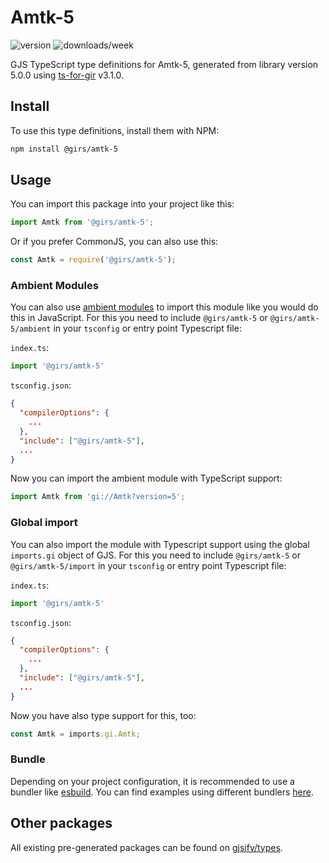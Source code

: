 
# Amtk-5

![version](https://img.shields.io/npm/v/@girs/amtk-5)
![downloads/week](https://img.shields.io/npm/dw/@girs/amtk-5)


GJS TypeScript type definitions for Amtk-5, generated from library version 5.0.0 using [ts-for-gir](https://github.com/gjsify/ts-for-gir) v3.1.0.


## Install

To use this type definitions, install them with NPM:
```bash
npm install @girs/amtk-5
```

## Usage

You can import this package into your project like this:
```ts
import Amtk from '@girs/amtk-5';
```

Or if you prefer CommonJS, you can also use this:
```ts
const Amtk = require('@girs/amtk-5');
```

### Ambient Modules

You can also use [ambient modules](https://github.com/gjsify/ts-for-gir/tree/main/packages/cli#ambient-modules) to import this module like you would do this in JavaScript.
For this you need to include `@girs/amtk-5` or `@girs/amtk-5/ambient` in your `tsconfig` or entry point Typescript file:

`index.ts`:
```ts
import '@girs/amtk-5'
```

`tsconfig.json`:
```json
{
  "compilerOptions": {
    ...
  },
  "include": ["@girs/amtk-5"],
  ...
}
```

Now you can import the ambient module with TypeScript support: 

```ts
import Amtk from 'gi://Amtk?version=5';
```

### Global import

You can also import the module with Typescript support using the global `imports.gi` object of GJS.
For this you need to include `@girs/amtk-5` or `@girs/amtk-5/import` in your `tsconfig` or entry point Typescript file:

`index.ts`:
```ts
import '@girs/amtk-5'
```

`tsconfig.json`:
```json
{
  "compilerOptions": {
    ...
  },
  "include": ["@girs/amtk-5"],
  ...
}
```

Now you have also type support for this, too:

```ts
const Amtk = imports.gi.Amtk;
```

### Bundle

Depending on your project configuration, it is recommended to use a bundler like [esbuild](https://esbuild.github.io/). You can find examples using different bundlers [here](https://github.com/gjsify/ts-for-gir/tree/main/examples).

## Other packages

All existing pre-generated packages can be found on [gjsify/types](https://github.com/gjsify/types).

